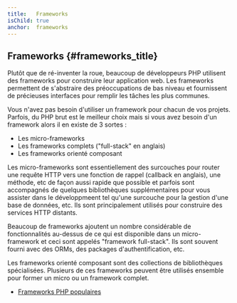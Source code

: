 ```yaml
---
title:   Frameworks
isChild: true
anchor:  frameworks
---
```


## Frameworks {#frameworks_title}

Plutôt que de ré-inventer la roue, beaucoup de développeurs PHP utilisent des frameworks pour construire leur application 
web. Les frameworks permettent de s'abstraire des préoccupations de bas niveau et fournissent de précieuses interfaces 
pour remplir les tâches les plus communes.

Vous n'avez pas besoin d'utiliser un framework pour chacun de vos projets. Parfois, du PHP brut est le meilleur choix 
mais si vous avez besoin d'un framework alors il en existe de 3 sortes :

* Les micro-frameworks
* Les frameworks complets ("full-stack" en anglais)
* Les frameworks orienté composant

Les micro-frameworks sont essentiellement des surcouches pour router une requête HTTP vers une fonction de rappel 
(callback en anglais), une méthode, etc de façon aussi rapide que possible et parfois sont accompagnés de quelques 
bibliothèques supplémentaires pour vous assister dans le développmeent tel qu'une surcouche pour la gestion d'une 
base de données, etc. Ils sont principalement utilisés pour construire des services HTTP distants.

Beaucoup de frameworks ajoutent un nombre considérable de fonctionnalités au-dessus de ce qui est disponible dans un 
micro-framework et ceci sont appelés "framework full-stack". Ils sont souvent fourni avec des ORMs, des packages 
d'authentification, etc.

Les frameworks orienté composant sont des collections de bibliothèques spécialisées. Plusieurs de ces frameworks 
peuvent être utilisés ensemble pour former un micro ou un framework complet.

* [Frameworks PHP populaires](https://github.com/codeguy/php-the-right-way/wiki/Frameworks)
